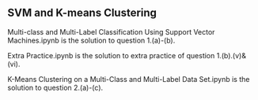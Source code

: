 ## SVM and K-means Clustering
Multi-class and Multi-Label Classification Using Support Vector Machines.ipynb is the solution to question 1.(a)-(b).

Extra Practice.ipynb is the solution to extra practice of question 1.(b).(v)&(vi).

K-Means Clustering on a Multi-Class and Multi-Label Data Set.ipynb is the solution to question 2.(a)-(c).
